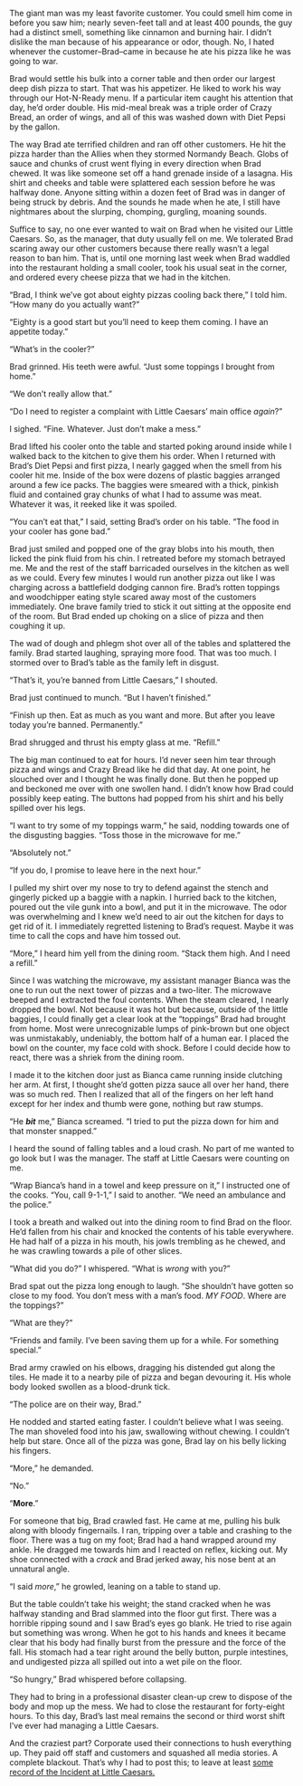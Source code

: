 The giant man was my least favorite customer. You could smell him come in before you saw him; nearly seven-feet tall and at least 400 pounds, the guy had a distinct smell, something like cinnamon and burning hair. I didn’t dislike the man because of his appearance or odor, though. No, I hated whenever the customer–Brad–came in because he ate his pizza like he was going to war.

Brad would settle his bulk into a corner table and then order our largest deep dish pizza to start. That was his appetizer. He liked to work his way through our Hot-N-Ready menu. If a particular item caught his attention that day, he’d order double. His mid-meal break was a triple order of Crazy Bread, an order of wings, and all of this was washed down with Diet Pepsi by the gallon.

The way Brad ate terrified children and ran off other customers. He hit the pizza harder than the Allies when they stormed Normandy Beach. Globs of sauce and chunks of crust went flying in every direction when Brad chewed. It was like someone set off a hand grenade inside of a lasagna. His shirt and cheeks and table were splattered each session before he was halfway done. Anyone sitting within a dozen feet of Brad was in danger of being struck by debris. And the sounds he made when he ate, I still have nightmares about the slurping, chomping, gurgling, moaning sounds.

Suffice to say, no one ever wanted to wait on Brad when he visited our Little Caesars. So, as the manager, that duty usually fell on me. We tolerated Brad scaring away our other customers because there really wasn’t a legal reason to ban him. That is, until one morning last week when Brad waddled into the restaurant holding a small cooler, took his usual seat in the corner, and ordered every cheese pizza that we had in the kitchen.

“Brad, I think we’ve got about eighty pizzas cooling back there,” I told him. “How many do you actually want?”

“Eighty is a good start but you’ll need to keep them coming. I have an appetite today.”

“What’s in the cooler?”

Brad grinned. His teeth were awful. “Just some toppings I brought from home.”

“We don’t really allow that.”

“Do I need to register a complaint with Little Caesars’ main office *again*?”

I sighed. “Fine. Whatever. Just don’t make a mess.”

Brad lifted his cooler onto the table and started poking around inside while I walked back to the kitchen to give them his order. When I returned with Brad’s Diet Pepsi and first pizza, I nearly gagged when the smell from his cooler hit me. Inside of the box were dozens of plastic baggies arranged around a few ice packs. The baggies were smeared with a thick, pinkish fluid and contained gray chunks of what I had to assume was meat. Whatever it was, it reeked like it was spoiled.

“You can’t eat that,” I said, setting Brad’s order on his table. “The food in your cooler has gone bad.”

Brad just smiled and popped one of the gray blobs into his mouth, then licked the pink fluid from his chin. I retreated before my stomach betrayed me. Me and the rest of the staff barricaded ourselves in the kitchen as well as we could. Every few minutes I would run another pizza out like I was charging across a battlefield dodging cannon fire. Brad’s rotten toppings and woodchipper eating style scared away most of the customers immediately. One brave family tried to stick it out sitting at the opposite end of the room. But Brad ended up choking on a slice of pizza and then coughing it up.

The wad of dough and phlegm shot over all of the tables and splattered the family. Brad started laughing, spraying more food. That was too much. I stormed over to Brad’s table as the family left in disgust.

“That’s it, you’re banned from Little Caesars,” I shouted.

Brad just continued to munch. “But I haven’t finished.”

“Finish up then. Eat as much as you want and more. But after you leave today you’re banned. Permanently.”

Brad shrugged and thrust his empty glass at me. “Refill.”

The big man continued to eat for hours. I’d never seen him tear through pizza and wings and Crazy Bread like he did that day. At one point, he slouched over and I thought he was finally done. But then he popped up and beckoned me over with one swollen hand. I didn’t know how Brad could possibly keep eating. The buttons had popped from his shirt and his belly spilled over his legs.

“I want to try some of my toppings warm,” he said, nodding towards one of the disgusting baggies. “Toss those in the microwave for me.”

“Absolutely not.”

“If you do, I promise to leave here in the next hour.”

I pulled my shirt over my nose to try to defend against the stench and gingerly picked up a baggie with a napkin. I hurried back to the kitchen, poured out the vile gunk into a bowl, and put it in the microwave. The odor was overwhelming and I knew we’d need to air out the kitchen for days to get rid of it. I immediately regretted listening to Brad’s request. Maybe it was time to call the cops and have him tossed out.

“More,” I heard him yell from the dining room. “Stack them high. And I need a refill.”

Since I was watching the microwave, my assistant manager Bianca was the one to run out the next tower of pizzas and a two-liter. The microwave beeped and I extracted the foul contents. When the steam cleared, I nearly dropped the bowl. Not because it was hot but because, outside of the little baggies, I could finally get a clear look at the “toppings” Brad had brought from home. Most were unrecognizable lumps of pink-brown but one object was unmistakably, undeniably, the bottom half of a human ear. I placed the bowl on the counter, my face cold with shock. Before I could decide how to react, there was a shriek from the dining room.

I made it to the kitchen door just as Bianca came running inside clutching her arm. At first, I thought she’d gotten pizza sauce all over her hand, there was so much red. Then I realized that all of the fingers on her left hand except for her index and thumb were gone, nothing but raw stumps.

“He ***bit*** me,” Bianca screamed. “I tried to put the pizza down for him and that monster snapped.”

I heard the sound of falling tables and a loud crash. No part of me wanted to go look but I was the manager. The staff at Little Caesars were counting on me.

“Wrap Bianca’s hand in a towel and keep pressure on it,” I instructed one of the cooks. “You, call 9-1-1,” I said to another. “We need an ambulance and the police.”

I took a breath and walked out into the dining room to find Brad on the floor. He’d fallen from his chair and knocked the contents of his table everywhere. He had half of a pizza in his mouth, his jowls trembling as he chewed, and he was crawling towards a pile of other slices.

“What did you do?” I whispered. “What is *wrong* with you?”

Brad spat out the pizza long enough to laugh. “She shouldn’t have gotten so close to my food. You don’t mess with a man’s food. *MY FOOD*. Where are the toppings?”

“What are they?”

“Friends and family. I’ve been saving them up for a while. For something special.”

Brad army crawled on his elbows, dragging his distended gut along the tiles. He made it to a nearby pile of pizza and began devouring it. His whole body looked swollen as a blood-drunk tick.

“The police are on their way, Brad.”

He nodded and started eating faster. I couldn’t believe what I was seeing. The man shoveled food into his jaw, swallowing without chewing. I couldn’t help but stare. Once all of the pizza was gone, Brad lay on his belly licking his fingers.

“More,” he demanded.

“No.”

“**More**.”

For someone that big, Brad crawled fast. He came at me, pulling his bulk along with bloody fingernails. I ran, tripping over a table and crashing to the floor. There was a tug on my foot; Brad had a hand wrapped around my ankle. He dragged me towards him and I reacted on reflex, kicking out. My shoe connected with a *crack* and Brad jerked away, his nose bent at an unnatural angle.

“I said *more*,” he growled, leaning on a table to stand up.

But the table couldn’t take his weight; the stand cracked when he was halfway standing and Brad slammed into the floor gut first. There was a horrible ripping sound and I saw Brad’s eyes go blank. He tried to rise again but something was wrong. When he got to his hands and knees it became clear that his body had finally burst from the pressure and the force of the fall. His stomach had a tear right around the belly button, purple intestines, and undigested pizza all spilled out into a wet pile on the floor.

“So hungry,” Brad whispered before collapsing.

They had to bring in a professional disaster clean-up crew to dispose of the body and mop up the mess. We had to close the restaurant for forty-eight hours. To this day, Brad’s last meal remains the second or third worst shift I’ve ever had managing a Little Caesars.

And the craziest part? Corporate used their connections to hush everything up. They paid off staff and customers and squashed all media stories. A complete blackout. That’s why I had to post this; to leave at least [some record of the Incident at Little Caesars.](https://www.travisbrownwriting.com/)